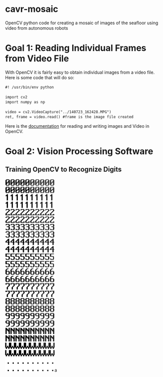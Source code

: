# cavr-mosaic
OpenCV python code for creating a mosaic of images of the seafloor using video from autonomous robots

Goal 1: Reading Individual Frames from Video File
=================================================
With OpenCV it is fairly easy to obtain individual images from a video file.  Here is some code that will do so:
```
#! /usr/bin/env python

import cv2
import numpy as np

video = cv2.VideoCapture("../140723_162428.MPG")
ret, frame = video.read() #frame is the image file created
```
Here is the [documentation](http://docs.opencv.org/2.4/modules/highgui/doc/reading_and_writing_images_and_video.html#videocapture-get 'Reading and Writing Images and Video') for reading and writing images and Video in OpenCV.

Goal 2: Vision Processing Software
==================================
Training OpenCV to Recognize Digits
-----------------------------------
![alt Learner Image](learner_done.png)a


